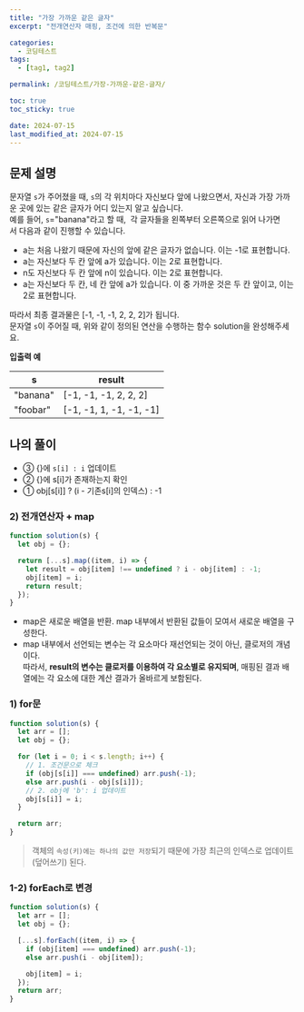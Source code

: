 ```yaml
---
title: "가장 가까운 같은 글자"
excerpt: "전개연산자 매핑, 조건에 의한 반복문"

categories:
  - 코딩테스트
tags:
  - [tag1, tag2]

permalink: /코딩테스트/가장-가까운-같은-글자/

toc: true
toc_sticky: true

date: 2024-07-15
last_modified_at: 2024-07-15
---
```


## 문제 설명

문자열 `s`가 주어졌을 때, `s`의 각 위치마다 자신보다 앞에 나왔으면서, 자신과 가장 가까운 곳에 있는 같은 글자가 어디 있는지 알고 싶습니다.<br>
예를 들어, `s`="banana"라고 할 때,  각 글자들을 왼쪽부터 오른쪽으로 읽어 나가면서 다음과 같이 진행할 수 있습니다.<br>

- a는 처음 나왔기 때문에 자신의 앞에 같은 글자가 없습니다. 이는 -1로 표현합니다.<br>
- a는 자신보다 두 칸 앞에 a가 있습니다. 이는 2로 표현합니다.<br>
- n도 자신보다 두 칸 앞에 n이 있습니다. 이는 2로 표현합니다.<br>
- a는 자신보다 두 칸, 네 칸 앞에 a가 있습니다. 이 중 가까운 것은 두 칸 앞이고, 이는 2로 표현합니다.<br>

따라서 최종 결과물은 [-1, -1, -1, 2, 2, 2]가 됩니다.<br>
문자열 `s`이 주어질 때, 위와 같이 정의된 연산을 수행하는 함수 solution을 완성해주세요.

**입출력 예**

| s        | result                  |
| -------- | ----------------------- |
| "banana" | [-1, -1, -1, 2, 2, 2]   |
| "foobar" | [-1, -1, 1, -1, -1, -1] |

## 나의 풀이

- ③ {}에 `s[i] : i` 업데이트<br>
- ② {}에 s[i]가 존재하는지 확인<br>
- ① obj[s[i]] ? (i - 기존s[i]의 인덱스) : -1<br>

### 2) 전개연산자 + map

```jsx
function solution(s) {
  let obj = {};

  return [...s].map((item, i) => {
    let result = obj[item] !== undefined ? i - obj[item] : -1;
    obj[item] = i;
    return result;
  });
}
```

>

- map은 새로운 배열을 반환. map 내부에서 반환된 값들이 모여서 새로운 배열을 구성한다.<br>
- map 내부에서 선언되는 변수는 각 요소마다 재선언되는 것이 아닌, 클로저의 개념이다.<br> 따라서, **result의 변수는 클로저를 이용하여 각 요소별로 유지되며**, 매핑된 결과 배열에는 각 요소에 대한 계산 결과가 올바르게 보함된다.
  >

### 1) for문

```jsx
function solution(s) {
  let arr = [];
  let obj = {};

  for (let i = 0; i < s.length; i++) {
    // 1. 조건문으로 체크
    if (obj[s[i]] === undefined) arr.push(-1);
    else arr.push(i - obj[s[i]]);
    // 2. obj에 'b': i 업데이트
    obj[s[i]] = i;
  }

  return arr;
}
```

> 객체의 `속성(키)에는 하나의 값만 저장`되기 때문에 가장 최근의 인덱스로 업데이트(덮어쓰기) 된다.

### 1-2) forEach로 변경

```jsx
function solution(s) {
  let arr = [];
  let obj = {};

  [...s].forEach((item, i) => {
    if (obj[item] === undefined) arr.push(-1);
    else arr.push(i - obj[item]);

    obj[item] = i;
  });
  return arr;
}
```
